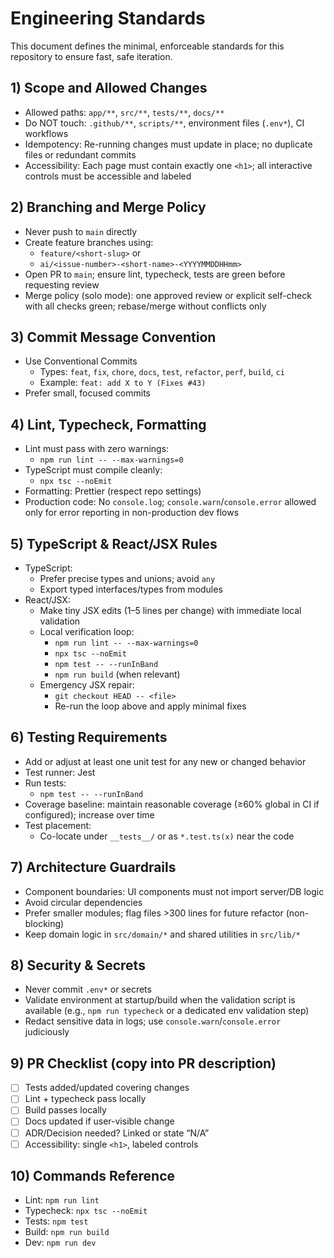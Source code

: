 # Engineering Standards

This document defines the minimal, enforceable standards for this repository to ensure fast, safe iteration.

## 1) Scope and Allowed Changes
- Allowed paths: `app/**`, `src/**`, `tests/**`, `docs/**`
- Do NOT touch: `.github/**`, `scripts/**`, environment files (`.env*`), CI workflows
- Idempotency: Re-running changes must update in place; no duplicate files or redundant commits
- Accessibility: Each page must contain exactly one `<h1>`; all interactive controls must be accessible and labeled

## 2) Branching and Merge Policy
- Never push to `main` directly
- Create feature branches using:
  - `feature/<short-slug>` or
  - `ai/<issue-number>-<short-name>-<YYYYMMDDHHmm>`
- Open PR to `main`; ensure lint, typecheck, tests are green before requesting review
- Merge policy (solo mode): one approved review or explicit self-check with all checks green; rebase/merge without conflicts only

## 3) Commit Message Convention
- Use Conventional Commits
  - Types: `feat`, `fix`, `chore`, `docs`, `test`, `refactor`, `perf`, `build`, `ci`
  - Example: `feat: add X to Y (Fixes #43)`
- Prefer small, focused commits

## 4) Lint, Typecheck, Formatting
- Lint must pass with zero warnings:
  - `npm run lint -- --max-warnings=0`
- TypeScript must compile cleanly:
  - `npx tsc --noEmit`
- Formatting: Prettier (respect repo settings)
- Production code: No `console.log`; `console.warn`/`console.error` allowed only for error reporting in non-production dev flows

## 5) TypeScript & React/JSX Rules
- TypeScript:
  - Prefer precise types and unions; avoid `any`
  - Export typed interfaces/types from modules
- React/JSX:
  - Make tiny JSX edits (1–5 lines per change) with immediate local validation
  - Local verification loop:
    - `npm run lint -- --max-warnings=0`
    - `npx tsc --noEmit`
    - `npm test -- --runInBand`
    - `npm run build` (when relevant)
  - Emergency JSX repair:
    - `git checkout HEAD -- <file>`
    - Re-run the loop above and apply minimal fixes

## 6) Testing Requirements
- Add or adjust at least one unit test for any new or changed behavior
- Test runner: Jest
- Run tests:
  - `npm test -- --runInBand`
- Coverage baseline: maintain reasonable coverage (≥60% global in CI if configured); increase over time
- Test placement:
  - Co-locate under `__tests__/` or as `*.test.ts(x)` near the code

## 7) Architecture Guardrails
- Component boundaries: UI components must not import server/DB logic
- Avoid circular dependencies
- Prefer smaller modules; flag files >300 lines for future refactor (non-blocking)
- Keep domain logic in `src/domain/*` and shared utilities in `src/lib/*`

## 8) Security & Secrets
- Never commit `.env*` or secrets
- Validate environment at startup/build when the validation script is available (e.g., `npm run typecheck` or a dedicated env validation step)
- Redact sensitive data in logs; use `console.warn`/`console.error` judiciously

## 9) PR Checklist (copy into PR description)
- [ ] Tests added/updated covering changes
- [ ] Lint + typecheck pass locally
- [ ] Build passes locally
- [ ] Docs updated if user-visible change
- [ ] ADR/Decision needed? Linked or state “N/A”
- [ ] Accessibility: single `<h1>`, labeled controls

## 10) Commands Reference
- Lint: `npm run lint`
- Typecheck: `npx tsc --noEmit`
- Tests: `npm test`
- Build: `npm run build`
- Dev: `npm run dev`
